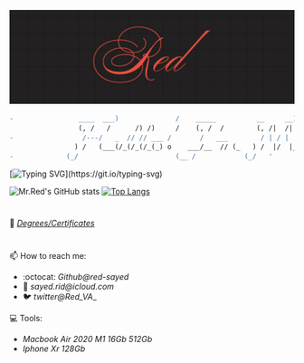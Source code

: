 <img src="https://github.com/red-sayed/red-sayed/blob/main/Red_logo_cal.png?raw=true" style="object-fit:contain;
            width:auto;
            height:auto;">
            
```diff
-                ____  ___)              /    _____          __     __)         _____                         -
                 (, /   /      /) /)     /    (, /  /        (, /|  /|          (, /   )      /)
-                 /---/   _  // // ___ /       /   ___        / | / |  __        /__ /  _  _(/                -
                ) /   (___(/_(/_(/_(_) o    ___/__  // (_   ) /  |/  |_/ (_ o  ) /   \__(/_(_(_             
-             (_/                        (__ /            (_/   '            (_/                              -
```

[![Typing SVG](https://readme-typing-svg.herokuapp.com?font=JetBrains+Mono&color=%23FF3F36&lines=Building+your+future.;Let's+securize+this+world!;Let's+continue+learning!;Let’s+get+after+it+relentlessly!)](https://git.io/typing-svg)

![Mr.Red's GitHub stats](https://github-readme-stats.vercel.app/api?username=red-sayed&show_icons=true&theme=dark&border_color=ffbc00&icon_color=ff3f36&count_private=true) [![Top Langs](https://github-readme-stats.vercel.app/api/top-langs/?username=red-sayed&layout=compact&theme=dark&border_color=ffbc00&icon_color=ff3f36)](https://github.com/anuraghazra/github-readme-stats)
#
📑 [_Degrees/Certificates_](https://github.com/red-sayed/Successes)

#
📫 How to reach me:

* :octocat: _Github@red-sayed_
* 📧 _sayed.rid@icloud.com_
* 🐦 _twitter@Red_VA__

💻 Tools:
* _Macbook Air 2020 M1 16Gb 512Gb_
* _Iphone Xr 128Gb_

